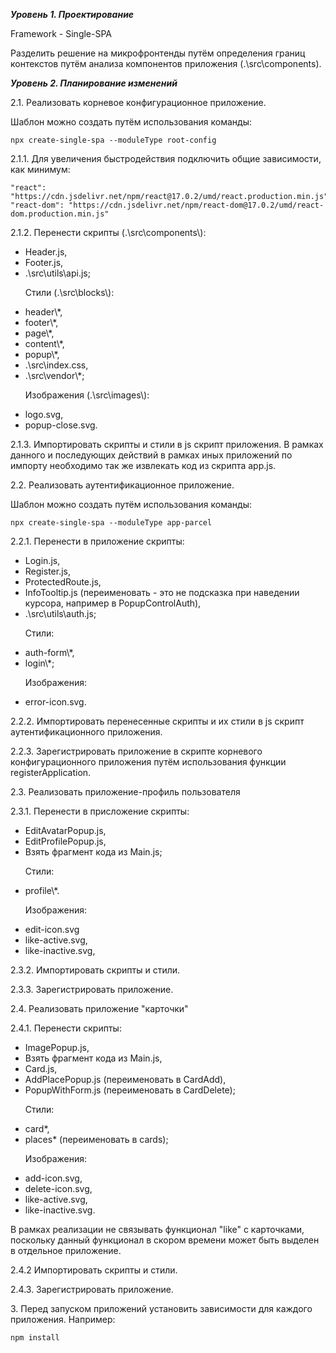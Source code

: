 <i><b>Уровень 1. Проектирование</b></i><p/>
Framework - Single-SPA<p/>
Разделить решение на микрофронтенды путём определения границ контекстов путём анализа компонентов приложения (.\src\components\).

<i><b>Уровень 2. Планирование изменений</b></i><p/>
2.1. Реализовать корневое конфигурационное приложение.<p/>
Шаблон можно создать путём использования команды: 

    npx create-single-spa --moduleType root-config
2.1.1. Для увеличения быстродействия подключить общие зависимости, как минимум:<p/>

    "react": "https://cdn.jsdelivr.net/npm/react@17.0.2/umd/react.production.min.js",
    "react-dom": "https://cdn.jsdelivr.net/npm/react-dom@17.0.2/umd/react-dom.production.min.js"
2.1.2. Перенести скрипты (.\src\components\\): 
- Header.js,
- Footer.js,
- .\src\utils\api.js;<p/>
Стили (.\src\blocks\\):
- header\\*,
- footer\\*,
- page\\*,
- content\\*,
- popup\\*,
- .\src\index.css,
- .\src\vendor\\*;<p/>
Изображения (.\src\images\\):
- logo.svg,
- popup-close.svg.<p/>

2.1.3. Импортировать скрипты и стили в js скрипт приложения. В рамках данного и последующих действий в рамках иных приложений по импорту необходимо так же извлекать код из скрипта app.js.<p/>
2.2. Реализовать аутентификационное приложение.<p/>
Шаблон можно создать путём использования команды:

    npx create-single-spa --moduleType app-parcel
2.2.1. Перенести в приложение скрипты: 
- Login.js,
- Register.js,
- ProtectedRoute.js,
- InfoTooltip.js (переименовать - это не подсказка при наведении курсора, например в PopupControlAuth),
- .\src\utils\auth.js;<p/>
Стили:
- auth-form\\*, 
- login\\*;<p/>
Изображения:
- error-icon.svg.<p/>

2.2.2. Импортировать перенесенные скрипты и их стили в js скрипт аутентификационного приложения.<p/>
2.2.3. Зарегистрировать приложение в скрипте корневого конфигурационного приложения путём использования функции registerApplication.<p/>
2.3. Реализовать приложение-профиль пользователя<p/>
2.3.1. Перенести в присложение скрипты:
- EditAvatarPopup.js,
- EditProfilePopup.js,
- Взять фрагмент кода из Main.js;<p/>
Стили:
- profile\\*.<p/>
Изображения:
- edit-icon.svg
- like-active.svg,
- like-inactive.svg,<p/>
  
2.3.2. Импортировать скрипты и стили.<p/>
2.3.3. Зарегистрировать приложение.<p/>
2.4. Реализовать приложение "карточки"<p/>
2.4.1. Перенести скрипты:
- ImagePopup.js,
- Взять фрагмент кода из Main.js,
- Card.js,
- AddPlacePopup.js (переименовать в CardAdd),
- PopupWithForm.js (переименовать в CardDelete);<p/>
Стили:
- card\*,
- places\* (переименовать в cards);<p/>
Изображения:
- add-icon.svg,
- delete-icon.svg,
- like-active.svg,
- like-inactive.svg.<p/>
 
В рамках реализации не связывать функционал "like" с карточками, поскольку данный функционал в скором времени может быть выделен в отдельное приложение.<p/>
2.4.2 Импортировать скрипты и стили.<p/>
2.4.3. Зарегистрировать приложение.<p/>
3. Перед запуском приложений установить зависимости для каждого приложения. Например:

    npm install

